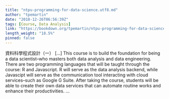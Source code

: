 ```yaml
---
title: "ntpu-programming-for-data-science.utf8.md"
author: "tpemartin"
date: "2018-12-26T06:56:39Z"
tags: [Course, Data Analysis]
link: "https://bookdown.org/tpemartin/ntpu-programming-for-data-science/"
length_weight: "18.5%"
pinned: false
---
```


資料科學程式設計（一） [...] This course is to build the foundation for being a data scientist–who masters both data analysis and data engineering. There are two programming languages that will be taught through the course: R and Javascript. R will serve as the data analysis backend, while Javascipt will serve as the communication tool interacting with cloud services–such as Google G Suite. After taking the course, students will be able to create their own data services that can automate routine works and enhance their productivities. ...
